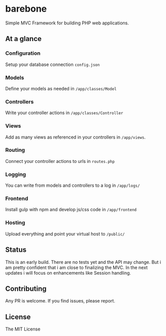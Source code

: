 # barebone

Simple MVC Framework for building PHP web applications.


## At a glance

### Configuration

Setup your database connection `config.json`

### Models

Define your models as needed in `/app/classes/Model`

### Controllers

Write your controller actions in `/app/classes/Controller`

### Views

Add as many views as referenced in your controllers in `/app/views`.

### Routing

Connect your controller actions to urls in `routes.php`

### Logging

You can write from models and controllers to a log in `/app/logs/`

### Frontend

Install gulp with npm and develop js/css code in `/app/frontend`

### Hosting

Upload everything and point your virtual host to `/public/`

## Status

This is an early build. There are no tests yet and the API may change.
But i am pretty confident that i am close to finalizing the MVC. In the next
updates i will focus on enhancements like Session handling.
 
## Contributing

Any PR is welcome. If you find issues, please report.

## License 

The MIT License

